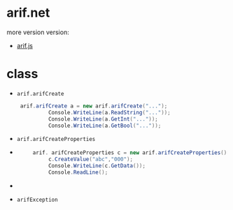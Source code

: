 # arif.net
more version version:
* [arif.js](github.com/alexberga757/arif/)


# class
* `arif.arifCreate`
  ```csharp
   arif.arifCreate a = new arif.arifCreate("...");
            Console.WriteLine(a.ReadString("..."));
            Console.WriteLine(a.GetInt("..."));
            Console.WriteLine(a.GetBool("..."));
  ```
* `arif.arifCreateProperties`
* ```csharp
       arif. arifCreateProperties c = new arif.arifCreateProperties();
            c.CreateValue("abc","000");
            Console.WriteLine(c.GetData());
            Console.ReadLine();
* ```
* `arifException`
